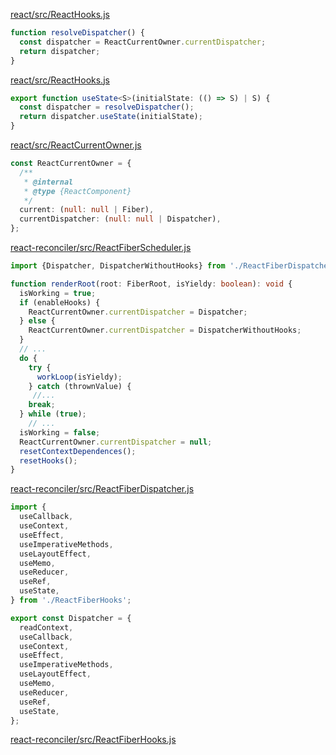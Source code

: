 [react/src/ReactHooks.js]()

```ts
function resolveDispatcher() {
  const dispatcher = ReactCurrentOwner.currentDispatcher;
  return dispatcher;
}
```

[react/src/ReactHooks.js]()

```ts
export function useState<S>(initialState: (() => S) | S) {
  const dispatcher = resolveDispatcher();
  return dispatcher.useState(initialState);
}
```

[react/src/ReactCurrentOwner.js]()

```ts
const ReactCurrentOwner = {
  /**
   * @internal
   * @type {ReactComponent}
   */
  current: (null: null | Fiber),
  currentDispatcher: (null: null | Dispatcher),
};
```

[react-reconciler/src/ReactFiberScheduler.js]()

```ts
import {Dispatcher, DispatcherWithoutHooks} from './ReactFiberDispatcher';

function renderRoot(root: FiberRoot, isYieldy: boolean): void {
  isWorking = true;
  if (enableHooks) {
    ReactCurrentOwner.currentDispatcher = Dispatcher;
  } else {
    ReactCurrentOwner.currentDispatcher = DispatcherWithoutHooks;
  }
  // ...
  do {
    try {
      workLoop(isYieldy);
    } catch (thrownValue) {
     //...
    break;
  } while (true);
	// ...
  isWorking = false;
  ReactCurrentOwner.currentDispatcher = null;
  resetContextDependences();
  resetHooks();
}
```

[react-reconciler/src/ReactFiberDispatcher.js]()

```ts
import {
  useCallback,
  useContext,
  useEffect,
  useImperativeMethods,
  useLayoutEffect,
  useMemo,
  useReducer,
  useRef,
  useState,
} from './ReactFiberHooks';

export const Dispatcher = {
  readContext,
  useCallback,
  useContext,
  useEffect,
  useImperativeMethods,
  useLayoutEffect,
  useMemo,
  useReducer,
  useRef,
  useState,
};
```

[react-reconciler/src/ReactFiberHooks.js]()